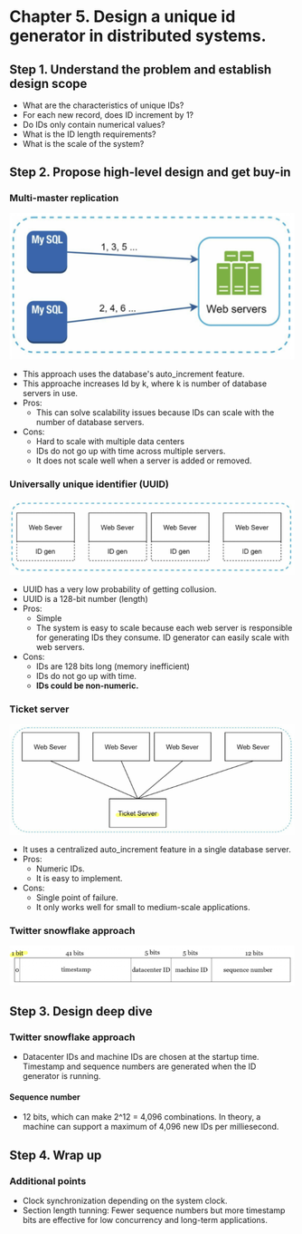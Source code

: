 # Chapter 5. Design a unique id generator in distributed systems.

## Step 1. Understand the problem and establish design scope
- What are the characteristics of unique IDs?
- For each new record, does ID increment by 1?
- Do IDs only contain numerical values?
- What is the ID length requirements?
- What is the scale of the system?

## Step 2. Propose high-level design and get buy-in
### Multi-master replication
![multi-master.png](donggu/multi-master.png)
- This approach uses the database's auto_increment feature.
- This approache increases Id by k, where k is number of database servers in use.
- Pros:
    - This can solve scalability issues because IDs can scale with the number of database servers.
- Cons:
    - Hard to scale with multiple data centers
    - IDs do not go up with time across multiple servers.
    - It does not scale well when a server is added or removed.

### Universally unique identifier (UUID)
![uuid.png](donggu/uuid.png)
- UUID has a very low probability of getting collusion.
- UUID is a 128-bit number (length)
- Pros:
    - Simple
    - The system is easy to scale because each web server is responsible for generating IDs they consume. ID generator can easily scale with web servers.
- Cons:
    - IDs are 128 bits long (memory inefficient)
    - IDs do not go up with time.
    - **IDs could be non-numeric.**

### Ticket server
![ticket_server.png](donggu/ticket_server.png)
- It uses a centralized auto_increment feature in a single database server.
- Pros:
    - Numeric IDs.
    - It is easy to implement.
- Cons:
    - Single point of failure.
    - It only works well for small to medium-scale applications.

### Twitter snowflake approach
![twitter_snowflake_approach.png](donggu/twitter_snowflake_approach.png)

## Step 3. Design deep dive
### Twitter snowflake approach
- Datacenter IDs and machine IDs are chosen at the startup time. Timestamp and sequence numbers are generated when the ID generator is running.
#### Sequence number
- 12 bits, which can make 2^12 = 4,096 combinations. In theory, a machine can support a maximum of 4,096 new IDs per milliesecond.

## Step 4. Wrap up
### Additional points
- Clock synchronization depending on the system clock. 
- Section length tunning: Fewer sequence numbers but more timestamp bits are effective for low concurrency and long-term applications.
